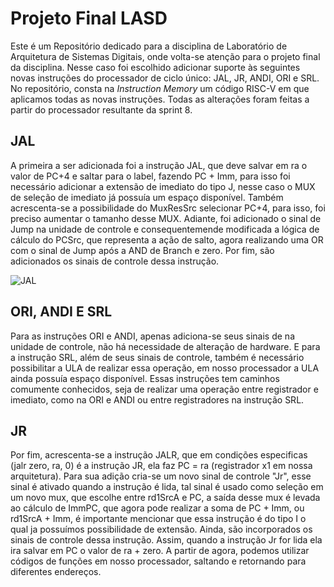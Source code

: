 # Projeto Final LASD

Este é um Repositório dedicado para a disciplina de Laboratório de Arquitetura de Sistemas Digitais, onde volta-se atenção para o projeto final da disciplina. 
Nesse caso foi escolhido adicionar suporte às seguintes novas instruções do processador de ciclo único: JAL, JR, ANDI, ORI e SRL. No repositório, consta na 
<i> Instruction Memory </i>  um código RISC-V em que aplicamos todas as novas instruções. 
Todas as alterações foram feitas a partir
do processador resultante da sprint 8. 

## JAL

A primeira a ser adicionada foi a instrução JAL, que deve salvar em ra o valor de PC+4 e saltar para o label, fazendo PC + Imm,
para isso foi necessário adicionar a extensão de imediato do tipo J, nesse caso o MUX de seleção de imediato já possuía
um espaço disponível. Também acrescenta-se a possibilidade do MuxResSrc selecionar PC+4, para isso, foi preciso aumentar o tamanho desse MUX.
Adiante, foi adicionado o sinal de Jump na unidade de controle e consequentemende modificada a lógica de cálculo do PCSrc, que representa a ação de salto,
agora realizando uma OR com o sinal de Jump após a AND de Branch e zero. Por fim, são adicionados os sinais de controle dessa instrução.

![JAL](https://github.com/ygordealmeida/LASD/assets/140769575/61df83b7-81ae-4946-abc9-f1cc63ed83c3)

## ORI, ANDI E SRL
 
Para as instruções ORI e ANDI, apenas adiciona-se seus sinais de na unidade de controle, não há necessidade de alteração de hardware. E para a instrução SRL, além de
seus sinais de controle, também é necessário possibilitar a ULA de realizar essa operação, em nosso processador a ULA ainda possuía espaço disponível. Essas instruções
tem caminhos comumente conhecidos, seja de realizar uma operação entre registrador e imediato, como na ORI e ANDI ou entre registradores na instrução SRL.

## JR

Por fim, acrescenta-se a instrução JALR, que em condições especificas (jalr zero, ra, 0) é a instrução JR, ela faz PC = ra (registrador x1 em nossa arquitetura).
Para sua adição cria-se um novo sinal de controle "Jr", esse sinal é ativado quando
a instrução é lida, tal sinal é usado como seleção em um novo mux, que escolhe entre rd1SrcA e PC, a saída desse mux é levada ao cálculo de ImmPC, que agora pode realizar
a soma de PC + Imm, ou  rd1SrcA + Imm, é importante mencionar que essa instrução é do tipo I o qual ja possuímos possibilidade de extensão. Ainda, são incorporados 
os sinais de controle dessa instrução.
Assim, quando a instrução Jr for lida ela ira salvar em PC o valor de ra + zero. A partir de agora, podemos utilizar códigos de funções em nosso processador, 
saltando e retornando para diferentes endereços.

